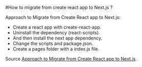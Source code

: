 #How to migrate from create react app to Next.js ?

Approach to Migrate from Create React app to Next.js: 

- Create a react app with create-react-app.
- Uninstall the dependency (react-scripts).
- And then install the next app dependency.
- Change the scripts and package.json.
- Create a pages folder with a index.js file.


Source [Approach to Migrate from Create React app to Next.js](https://www.geeksforgeeks.org/how-to-migrate-from-create-react-app-to-next-js/).
